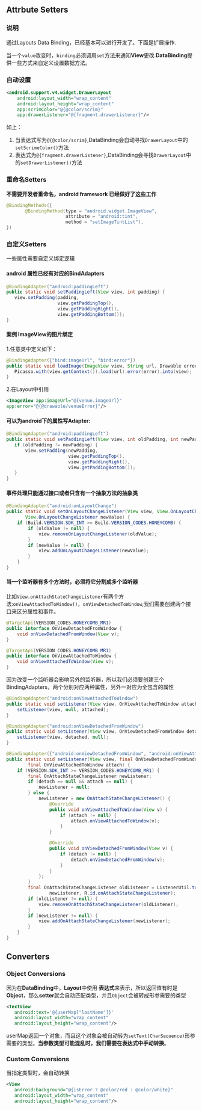 ## Attrbute Setters
### 说明
通过Layouts Data Binding，已经基本可以进行开发了。下面是扩展操作.  

当一个`value`改变时，`binding`必须调用`set`方法来通知**View**更改.**DataBinding**提供一些方式来自定义设置数据方法。

### 自动设置
```xml
<android.support.v4.widget.DrawerLayout
    android:layout_width="wrap_content"
    android:layout_height="wrap_content"
    app:scrimColor="@{@color/scrim}"
    app:drawerListener="@{fragment.drawerListener}"/>
```

如上：   

1. 当表达式写为`@{@color/scrim}`,DataBinding会自动寻找`DrawerLayout`中的`setScrimeColor()`方法
2. 表达式为`@{fragment.drawerListener}`,DataBinding会寻找`DrawerLayout`中的`setDrawerListener()`方法

### 重命名Setters
**不需要开发者重命名，android framework 已经做好了这些工作**

```java
@BindingMethods({
       @BindingMethod(type = "android.widget.ImageView",
                      attribute = "android:tint",
                      method = "setImageTintList"),
})
```

### 自定义Setters
一些属性需要自定义绑定逻辑
#### android 属性已经有对应的BindAdapters
```java
@BindingAdapter("android:paddingLeft")
public static void setPaddingLeft(View view, int padding) {
   view.setPadding(padding,
                   view.getPaddingTop(),
                   view.getPaddingRight(),
                   view.getPaddingBottom());
}
```

#### 案例 ImageView的图片绑定
1.任意类中定义如下：

```java
@BindingAdapter({"bind:imageUrl", "bind:error"})
public static void loadImage(ImageView view, String url, Drawable error) {
   Picasso.with(view.getContext()).load(url).error(error).into(view);
}
```

2.在Layout中引用  

```xml
<ImageView app:imageUrl="@{venue.imageUrl}"
app:error="@{@drawable/venueError}"/>
```

#### 可以为android下的属性写Adapter:

```java
@BindingAdapter("android:paddingLeft")
public static void setPaddingLeft(View view, int oldPadding, int newPadding) {
   if (oldPadding != newPadding) {
       view.setPadding(newPadding,
                       view.getPaddingTop(),
                       view.getPaddingRight(),
                       view.getPaddingBottom());
   }
}
```

#### 事件处理只能通过接口或者只含有一个抽象方法的抽象类

```java
@BindingAdapter("android:onLayoutChange")
public static void setOnLayoutChangeListener(View view, View.OnLayoutChangeListener oldValue,
       View.OnLayoutChangeListener newValue) {
    if (Build.VERSION.SDK_INT >= Build.VERSION_CODES.HONEYCOMB) {
        if (oldValue != null) {
            view.removeOnLayoutChangeListener(oldValue);
        }
        if (newValue != null) {
            view.addOnLayoutChangeListener(newValue);
        }
    }
}
```

#### 当一个监听器有多个方法时，必须将它分割成多个监听器
比如`View.onAttachStateChangeListener`有两个方法:`onViewAttachedToWindow()`，`onViewDetachedToWindow`,我们需要创建两个接口来区分属性和事件。

```java
@TargetApi(VERSION_CODES.HONEYCOMB_MR1)
public interface OnViewDetachedFromWindow {
    void onViewDetachedFromWindow(View v);
}

@TargetApi(VERSION_CODES.HONEYCOMB_MR1)
public interface OnViewAttachedToWindow {
    void onViewAttachedToWindow(View v);
}
```

因为改变一个监听器会影响另外的监听器，所以我们必须要创建三个BindingAdapters，两个分别对应两种属性，另外一对应为全包含的属性

```java
@BindingAdapter("android:onViewAttachedToWindow")
public static void setListener(View view, OnViewAttachedToWindow attached) {
    setListener(view, null, attached);
}

@BindingAdapter("android:onViewDetachedFromWindow")
public static void setListener(View view, OnViewDetachedFromWindow detached) {
    setListener(view, detached, null);
}

@BindingAdapter({"android:onViewDetachedFromWindow", "android:onViewAttachedToWindow"})
public static void setListener(View view, final OnViewDetachedFromWindow detach,
        final OnViewAttachedToWindow attach) {
    if (VERSION.SDK_INT >= VERSION_CODES.HONEYCOMB_MR1) {
        final OnAttachStateChangeListener newListener;
        if (detach == null && attach == null) {
            newListener = null;
        } else {
            newListener = new OnAttachStateChangeListener() {
                @Override
                public void onViewAttachedToWindow(View v) {
                    if (attach != null) {
                        attach.onViewAttachedToWindow(v);
                    }
                }

                @Override
                public void onViewDetachedFromWindow(View v) {
                    if (detach != null) {
                        detach.onViewDetachedFromWindow(v);
                    }
                }
            };
        }
        final OnAttachStateChangeListener oldListener = ListenerUtil.trackListener(view,
                newListener, R.id.onAttachStateChangeListener);
        if (oldListener != null) {
            view.removeOnAttachStateChangeListener(oldListener);
        }
        if (newListener != null) {
            view.addOnAttachStateChangeListener(newListener);
        }
    }
}
```

## Converters
### Object Conversions
因为在**DataBinding**中，**Layout**中使用 **表达式**来表示，所以返回值有时是**Object**，那么**setter**就会自动匹配类型，并且`Object`会被转成形参需要的类型

```xml
<TextView
   android:text='@{userMap["lastName"]}'
   android:layout_width="wrap_content"
   android:layout_height="wrap_content"/>
```

userMap返回一个对象，而且这个对象会被自动转为`setText(CharSequence)`形参需要的类型。**当参数类型可能混乱时，我们需要在表达式中手动转换**。

### Custom Conversions
当指定类型时，会自动转换

```xml
<View
   android:background="@{isError ? @color/red : @color/white}"
   android:layout_width="wrap_content"
   android:layout_height="wrap_content"/>
```
